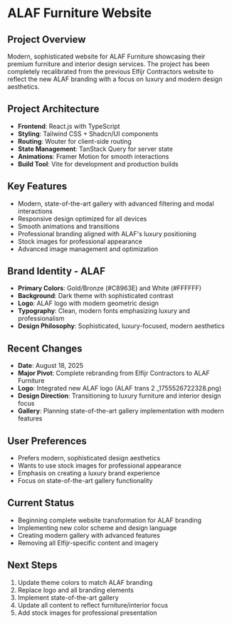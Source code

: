 # ALAF Furniture Website

## Project Overview
Modern, sophisticated website for ALAF Furniture showcasing their premium furniture and interior design services. The project has been completely recalibrated from the previous Elfijr Contractors website to reflect the new ALAF branding with a focus on luxury and modern design aesthetics.

## Project Architecture
- **Frontend**: React.js with TypeScript
- **Styling**: Tailwind CSS + Shadcn/UI components
- **Routing**: Wouter for client-side routing
- **State Management**: TanStack Query for server state
- **Animations**: Framer Motion for smooth interactions
- **Build Tool**: Vite for development and production builds

## Key Features
- Modern, state-of-the-art gallery with advanced filtering and modal interactions
- Responsive design optimized for all devices
- Smooth animations and transitions
- Professional branding aligned with ALAF's luxury positioning
- Stock images for professional appearance
- Advanced image management and optimization

## Brand Identity - ALAF
- **Primary Colors**: Gold/Bronze (#C8963E) and White (#FFFFFF)
- **Background**: Dark theme with sophisticated contrast
- **Logo**: ALAF logo with modern geometric design
- **Typography**: Clean, modern fonts emphasizing luxury and professionalism
- **Design Philosophy**: Sophisticated, luxury-focused, modern aesthetics

## Recent Changes
- **Date**: August 18, 2025
- **Major Pivot**: Complete rebranding from Elfijr Contractors to ALAF Furniture
- **Logo**: Integrated new ALAF logo (ALAF trans 2 _1755526722328.png)
- **Design Direction**: Transitioning to luxury furniture and interior design focus
- **Gallery**: Planning state-of-the-art gallery implementation with modern features

## User Preferences
- Prefers modern, sophisticated design aesthetics
- Wants to use stock images for professional appearance
- Emphasis on creating a luxury brand experience
- Focus on state-of-the-art gallery functionality

## Current Status
- Beginning complete website transformation for ALAF branding
- Implementing new color scheme and design language
- Creating modern gallery with advanced features
- Removing all Elfijr-specific content and imagery

## Next Steps
1. Update theme colors to match ALAF branding
2. Replace logo and all branding elements
3. Implement state-of-the-art gallery
4. Update all content to reflect furniture/interior focus
5. Add stock images for professional presentation